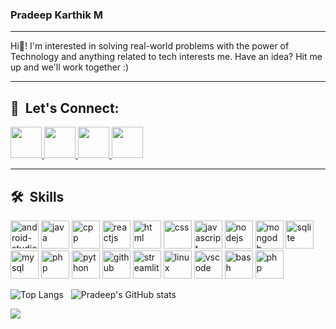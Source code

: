 ### Pradeep Karthik M
<hr>
Hi👋! I'm interested in solving real-world problems with the power of Technology and anything related to tech interests me. Have an idea? Hit me up and we'll work together :)
<br>
<hr>

<!-- ### 🔗 Let's Connect: -->
<h2> 🔗 &nbsp;Let's Connect:</h2>
<a href="https://www.linkedin.com/in/pradeep-karthik-muthusamy-bb172a217/">
  <img height="50" src="https://upload.wikimedia.org/wikipedia/commons/thumb/c/ca/LinkedIn_logo_initials.png/800px-LinkedIn_logo_initials.png"/>
</a>
<a href="https://www.instagram.com/pradeep_karthik_77/" style="margin-top: 10px;">
  <img height="50" src="https://upload.wikimedia.org/wikipedia/commons/thumb/a/a5/Instagram_icon.png/2048px-Instagram_icon.png"  />
</a>
<a href="mailto:pradeepkarthikm@gmail.com">
  <img height="50"  src="https://upload.wikimedia.org/wikipedia/commons/c/ce/Android_Email_8.1_Icon.png"/>
</a>
<a href="https://twitter.com/pradeepkarthikm">
  <img height="50"  src="https://cdn-icons-png.flaticon.com/512/145/145812.png"/>
</a>
<hr>
<h2> 🛠️ &nbsp;Skills</h2>
<p align="left">
<img src="https://cdn.jsdelivr.net/gh/devicons/devicon/icons/android/android-original.svg" alt="android-studio" width="45" height="45" />
<img src="https://cdn.jsdelivr.net/gh/devicons/devicon/icons/java/java-original.svg" alt="java" width="45" height="45" />
 <img src="https://cdn.jsdelivr.net/gh/devicons/devicon/icons/cplusplus/cplusplus-original.svg" alt="cpp" width="45" height="45" />
<img src="https://cdn.jsdelivr.net/gh/devicons/devicon/icons/react/react-original.svg" alt="reactjs" width="45" height="45" />
<img src="https://cdn.jsdelivr.net/gh/devicons/devicon/icons/html5/html5-original.svg" alt="html" width="45" height="45" />
<img src="https://cdn.jsdelivr.net/gh/devicons/devicon/icons/css3/css3-original.svg" alt="css" width="45" height="45" />
<img src="https://cdn.jsdelivr.net/gh/devicons/devicon/icons/javascript/javascript-original.svg" alt="javascript" width="45" height="45" />
<img src="https://cdn.jsdelivr.net/gh/devicons/devicon/icons/nodejs/nodejs-original.svg" alt="nodejs" width="45" height="45" />
<img src="https://cdn.jsdelivr.net/gh/devicons/devicon/icons/mongodb/mongodb-original.svg" alt="mongodb" width="45" height="45" />
<img src="https://cdn.jsdelivr.net/gh/devicons/devicon/icons/sqlite/sqlite-original.svg" alt="sqlite" width="45" height="45" />
<img src="https://cdn.jsdelivr.net/gh/devicons/devicon/icons/mysql/mysql-original.svg" alt="mysql" width="45" height="45" />
<img src="https://cdn.jsdelivr.net/gh/devicons/devicon/icons/php/php-original.svg" alt="php" width="45" height="45" />
<img src="https://cdn.jsdelivr.net/gh/devicons/devicon/icons/python/python-original.svg" alt="python" width="45" height="45" />
 <img src="https://cdn.jsdelivr.net/gh/devicons/devicon/icons/github/github-original.svg" alt="github" width="45" height="45" />
<img src="https://streamlit.io/images/brand/streamlit-mark-color.svg" alt="streamlit" width="45" height="45" />
<img src="https://cdn.jsdelivr.net/gh/devicons/devicon/icons/linux/linux-original.svg" alt="linux" width="45" height="45" />
<img src="https://cdn.jsdelivr.net/gh/devicons/devicon/icons/vscode/vscode-original.svg" alt="vscode" width="45" height="45"/>
<img src="https://cdn.jsdelivr.net/gh/devicons/devicon/icons/bash/bash-original.svg" alt="bash" width="45" height="45"/>
<img src="https://cdn.jsdelivr.net/gh/devicons/devicon/icons/php/php-original.svg" alt="php" width="45" height="45"/>
</p>

<!-- [![Pradeep's GitHub stats](https://github-readme-stats.vercel.app/api?username=pradeepkarthik77&hide=issues)](https://github.com/anuraghazra/github-readme-stats) -->
![Top Langs](https://github-readme-stats.vercel.app/api/top-langs/?username=pradeepkarthik77&layout=compact&count_weight=1&size_weight=0&theme=transparent)
&nbsp;
![Pradeep's GitHub stats](https://github-readme-stats.vercel.app/api?username=pradeepkarthik77&show_icons=true&theme=transparent&hide=issues)

<!-- ![Snake animation](https://github.com/pradeepkarthik77/pradeepkarthik77/blob/output/github-contribution-grid-snake.svg) -->
![](https://komarev.com/ghpvc/?username=pradeepkarthik77)
